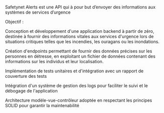 Safetynet Alerts est une API qui à pour but d’envoyer des informations aux systèmes de services d’urgence



Objectif :

Conception et développement d'une application backend à partir de zéro, destinée à fournir des informations vitales aux services d'urgence lors de situations critiques telles que les incendies, les ouragans ou les inondations.

Création d'endpoints permettant de fournir des données précises sur les personnes en détresse, en exploitant un fichier de données contenant des informations sur les individus et leur localisation.

Implémentation de tests unitaires et d'intégration avec un rapport de couverture des tests

Intégration d'un système de gestion des logs pour faciliter le suivi et le débogage de l'application

Architecture modèle-vue-contrôleur adoptée en respectant les principes SOLID pour garantir la maintenabilité
